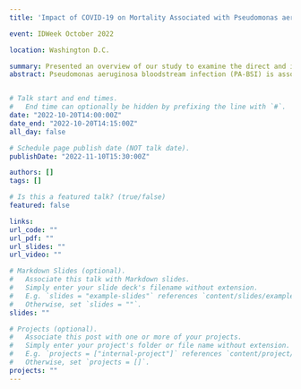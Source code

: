 ```yaml
---
title: 'Impact of COVID-19 on Mortality Associated with Pseudomonas aeruginosa Bloodstream Infection in the Veterans Health Administration System'

event: IDWeek October 2022

location: Washington D.C.

summary: Presented an overview of our study to examine the direct and indirect effects of COVID-19 on Pseudomonas aeruginosa bloodstream infection-associated mortality in the Veterans Health Administration population 
abstract: Pseudomonas aeruginosa bloodstream infection (PA-BSI) is associated with high mortality. The extent to which the COVID-19 pandemic has introduced challenges to diagnosis and treatment of this infection is unknown. In this study, we examined the direct and indirect effects of COVID-19 on PA-BSI associated mortality in the Veterans Health Administration (VHA) population. We identified patients within the VHA database with PA-BSI identified between January 1, 2009 and December 31, 2019 (pre-COVID) and January 1, 2020 to December 31, 2021 (COVID). Extracted data included age, race, ethnicity, Charlson Comorbidity Index (CCI), susceptibility testing, treatment, and COVID-19 infection. Antimicrobial resistance was characterized as pan-susceptible, any unclassified resistance, multi-drug resistant (MDR), difficult to treat resistant (DTR), and extremely or pan-drug resistant (XDR/PDR). Treatment adequacy was defined an effective antibiotic initiated within 48 hours of blood culture collection. We used logistic regression to assess the impact of each factor on 30-day mortality. We identified 7,585 patients with PA-BSI and known 30-day mortality status, which was 24% overall (Table 1). Age and CCI were higher during COVID, reflecting an aging population, while effective treatment and resistance improved (Table 2). In the multivariate analysis, concomitant COVID infection tripled the odds of mortality (odds ratio [OR] 3.03, 95% confidence interval [CI] 1.32-6.89) (Figure 1). However, the COVID period itself was not associated with higher mortality. Effective treatment was associated with 24% lower odds of mortality (OR 0.76, 95% CI 0.59-0.97), while DTR and XDR/PDR nearly doubled mortality (OR 1.85, 95% CI 1.24-2.73 and OR 1.99, 95% CI 1.14-3.41, respectively). We observed higher odds of mortality in patients with PA-BSI and COVID-19 coinfection, supporting the hypothesis that COVID-19 directly impacts PA-BSI outcomes. Annual PA-BSI incidence and associated 30-day mortality, however, were similar during the COVID period. Favorable resistance trends, effective treatment, and a low rate of PA-BSI and COVID-19 coinfection may explain these findings, despite increased age and comorbidities in this vulnerable population.


# Talk start and end times.
#   End time can optionally be hidden by prefixing the line with `#`.
date: "2022-10-20T14:00:00Z"
date_end: "2022-10-20T14:15:00Z"
all_day: false

# Schedule page publish date (NOT talk date).
publishDate: "2022-11-10T15:30:00Z"

authors: []
tags: []

# Is this a featured talk? (true/false)
featured: false

links:
url_code: ""
url_pdf: ""
url_slides: ""
url_video: ""

# Markdown Slides (optional).
#   Associate this talk with Markdown slides.
#   Simply enter your slide deck's filename without extension.
#   E.g. `slides = "example-slides"` references `content/slides/example-slides.md`.
#   Otherwise, set `slides = ""`.
slides: ""

# Projects (optional).
#   Associate this post with one or more of your projects.
#   Simply enter your project's folder or file name without extension.
#   E.g. `projects = ["internal-project"]` references `content/project/deep-learning/index.md`.
#   Otherwise, set `projects = []`.
projects: ""
---
```


